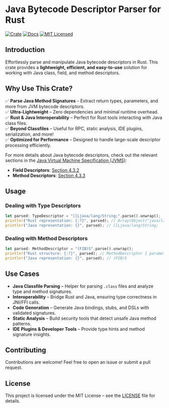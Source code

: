 # Java Bytecode Descriptor Parser for Rust

[![Crate][crate-image]][crate-link]
[![Docs][docs-image]][docs-link]
[![MIT Licensed][license-mit-image]][license-mit-link]

## Introduction

Effortlessly parse and manipulate Java bytecode descriptors in Rust. 
This crate provides a **lightweight, efficient, and easy-to-use** solution for working with Java class, field, and method descriptors.

## Why Use This Crate?
✅ **Parse Java Method Signatures** – Extract return types, parameters, and more from JVM bytecode descriptors.<br>
✅ **Ultra-Lightweight** – Zero dependencies and minimal runtime overhead.<br>
✅ **Rust & Java Interoperability** – Perfect for Rust tools interacting with Java class files.<br>
✅ **Beyond Classfiles** – Useful for RPC, static analysis, IDE plugins, serialization, and more!<br>
✅ **Optimized for Performance** – Designed to handle large-scale descriptor processing efficiently.

For more details about Java bytecode descriptors, check out the relevant sections in the [Java Virtual Machine Specification (JVMS)][jvms-index]:
- **Field Descriptors**: [Section 4.3.2][jvms-4.3.2]
- **Method Descriptors**: [Section 4.3.3][jvms-4.3.3]


## Usage

### Dealing with Type Descriptors
```rust
let parsed: TypeDescriptor = "[[Ljava/lang/String;".parse().unwrap();
println!("Rust representation: {:?}", parsed); // Array(Object("java/lang/String"), 2)
println!("Java representation: {}", parsed); // [[Ljava/lang/String;
```

### Dealing with Method Descriptors
```rust
let parsed: MethodDescriptor = "(FIB)S".parse().unwrap();
println!("Rust structure: {:?}", parsed); // MethodDescriptor { parameter_types: [Float, Integer, Byte], return_type: Short }
println!("Java representation: {}", parsed); // (FIB)S
```

## Use Cases
- **Java Classfile Parsing** – Helper for parsing `.class` files and analyze type and method signatures.
- **Interoperability** – Bridge Rust and Java, ensuring type correctness in JNI/FFI calls.
- **Code Generation** – Generate Java bindings, stubs, and DSLs with validated signatures.
- **Static Analysis** – Build security tools that detect unsafe Java method patterns.
- **IDE Plugins & Developer Tools** – Provide type hints and method signature insights.

## Contributing
Contributions are welcome! Feel free to open an issue or submit a pull request.

## License
This project is licensed under the MIT License – see the [LICENSE](LICENSE) file for details.

[//]: # (links)
[crate-image]: https://img.shields.io/crates/v/jdescriptor.svg
[crate-link]: https://crates.io/crates/jdescriptor
[docs-image]: https://docs.rs/jdescriptor/badge.svg
[docs-link]: https://docs.rs/jdescriptor
[license-mit-image]: https://img.shields.io/badge/license-MIT-blue.svg
[license-mit-link]: LICENSE
[jvms-index]: https://docs.oracle.com/javase/specs/jvms/se25/html/
[jvms-4.3.2]: https://docs.oracle.com/javase/specs/jvms/se25/html/jvms-4.html#jvms-4.3.2
[jvms-4.3.3]: https://docs.oracle.com/javase/specs/jvms/se25/html/jvms-4.html#jvms-4.3.3
